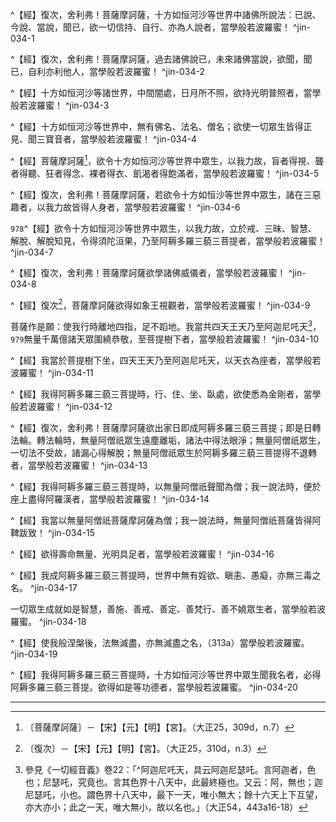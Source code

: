 ^【經】復次，舍利弗！菩薩摩訶薩，十方如恒河沙等世界中諸佛所說法：已說、今說、當說，聞已，欲一切信持、自行、亦為人說者，當學般若波羅蜜！ ^jin-034-1

^【經】復次，舍利弗！菩薩摩訶薩，過去諸佛說已，未來諸佛當說，欲聞，聞已，自利亦利他人，當學般若波羅蜜！ ^jin-034-2

^【經】十方如恒河沙等諸世界，中間闇處，日月所不照，欲持光明普照者，當學般若波羅蜜！ ^jin-034-3

^【經】十方如恒河沙等世界中，無有佛名、法名、僧名；欲使一切眾生皆得正見、聞三寶音者，當學般若波羅蜜！ ^jin-034-4

^【經】菩薩摩訶薩[^16]，欲令十方如恒河沙等世界中眾生，以我力故，盲者得視、聾者得聽、狂者得念、裸者得衣、飢渴者得飽滿者，當學般若波羅蜜！ ^jin-034-5

^【經】復次，舍利弗！菩薩摩訶薩，若欲令十方如恒沙等世界中眾生，諸在三惡趣者，以我力故皆得人身者，當學般若波羅蜜！ ^jin-034-6

`978`^【經】欲令十方如恒河沙等世界中眾生，以我力故，立於戒、三昧、智慧、解脫、解脫知見，令得須陀洹果，乃至阿耨多羅三藐三菩提者，當學般若波羅蜜！ ^jin-034-7

^【經】復次，舍利弗！菩薩摩訶薩欲學諸佛威儀者，當學般若波羅蜜！ ^jin-034-8

^【經】復次[^27]，菩薩摩訶薩欲得如象王視觀者，當學般若波羅蜜！ ^jin-034-9

菩薩作是願：使我行時離地四指，足不蹈地。我當共四天王天乃至阿迦尼吒天[^28]，`979`無量千萬億諸天眾圍繞恭敬，至菩提樹下者，當學般若波羅蜜！ ^jin-034-10

^【經】我當於菩提樹下坐，四天王天乃至阿迦尼吒天，以天衣為座者，當學般若波羅蜜！ ^jin-034-11

^【經】我得阿耨多羅三藐三菩提時，行、住、坐、臥處，欲使悉為金剛者，當學般若波羅蜜！ ^jin-034-12

^【經】復次，舍利弗！菩薩摩訶薩欲出家日即成阿耨多羅三藐三菩提；即是日轉法輪。轉法輪時，無量阿僧祇眾生遠塵離垢，諸法中得法眼淨；無量阿僧祇眾生，一切法不受故，諸漏心得解脫；無量阿僧祇眾生於阿耨多羅三藐三菩提得不退轉者，當學般若波羅蜜！ ^jin-034-13

^【經】我得阿耨多羅三藐三菩提時，以無量阿僧祇聲聞為僧；我一說法時，便於座上盡得阿羅漢者，當學般若波羅蜜！ ^jin-034-14

^【經】我當以無量阿僧祇菩薩摩訶薩為僧；我一說法時，無量阿僧祇菩薩皆得阿鞞跋致！ ^jin-034-15

^【經】欲得壽命無量、光明具足者，當學般若波羅蜜！ ^jin-034-16

^【經】我成阿耨多羅三藐三菩提時，世界中無有婬欲、瞋恚、愚癡，亦無三毒之名。 ^jin-034-17

一切眾生成就如是智慧，善施、善戒、善定、善梵行、善不嬈眾生者，當學般若波羅蜜。 ^jin-034-18

^【經】使我般涅槃後，法無滅盡，亦無滅盡之名，（313a）當學般若波羅蜜。 ^jin-034-19

^【經】我得阿耨多羅三藐三菩提時，十方如恒河沙等世界中眾生聞我名者，必得阿耨多羅三藐三菩提。欲得如是等功德者，當學般若波羅蜜。 ^jin-034-20

---

[^1]: 見一切佛世界義第五十一之餘卷三十四＝信持第四十二卷第三十四【宋】【宮】，＝信持卷第三十四【元】【明】，＝信持卷第三十八【石】。（大正25，308d，n.18）
[^2]: 參見《摩訶般若波羅蜜經》卷1〈1 序品〉：「^復次，舍利弗！欲聞十方諸佛所說法，聞已乃至阿耨多羅三藐三菩提不忘者，當學般若波羅蜜。」（大正8，220b20-22） 另參見《大智度論》卷33（大正25，306b5-18）。
[^3]: 參見《摩訶般若波羅蜜經》卷1〈1 序品〉：「^復次，舍利弗！菩薩摩訶薩欲聞十方諸佛所說十二部經------修多羅、祇夜、受記經、伽陀、憂陀那、因緣經、阿波陀那、如是語經、本生經、方廣經、未曾有經、論議經，諸聲聞等聞與不聞，盡欲誦受持者，當學般若波羅蜜。」（大正8，220b24-29） 另參見《大智度論》卷33（大正25，306c16-308b15）。
[^4]: 參見《大智度論》卷33（大正25，306c4-15）。
[^5]: 外道知未來：以慧力。（印順法師，《大智度論筆記》［A051］p.89）
[^6]: 陀羅尼，參見《大智度論》卷3（大正25，95b2-96b29，97c5-20）、卷28（大正25，268a2-b4）。
[^7]: 比（^ㄅㄧˇ）：3.類。（《漢語大詞典》（五），p.259）
[^8]: 一鬼口出臭虫，身有光明。（印順法師，《大智度論筆記》［G009］p.383）
[^9]: 諸天宮殿光明，因施淨不淨而異。（印順法師，《大智度論筆記》［G008］p.383）
[^10]: 嚮＝向【元】【明】。（大正25，309d，n.4） 戶嚮：《四分律行事鈔資持記》卷2：「戶嚮即門臼。」（大正40，303c9-10） 門臼：即門墩。（《漢語大詞典》（十二），p.7） 門墩：托住門扇轉軸的墩子。用木頭或石頭做成。大戶人家的石製門墩常常伸出門外，雕成獅子等各種形狀。（《漢語大詞典》（十二），p.16） 《四分律比丘含注戒本》卷1：「^若過七日，酥油塗戶嚮，蜜、石蜜與守園人。」（大正40，441b29-c1） 《四分律》卷53：「^譬如密屋，內外泥治，堅閉戶嚮，無有風塵，於內然燈。」（大正22，964c17-18） 《尊勝菩薩所問一切諸法入無量門陀羅尼經》卷1：「^猶多集諸法名之為舍。......如因有地墻壁梁柱椽梠門戶嚮牖名之為舍。」（大正21，848a21-22） 從以上資料看來，「戶嚮」有兩個意思，一是「門臼」，承戶軸的地方；另一是「門戶嚮牖」的縮寫，即門窗。
[^11]: 先＝生【元】【明】。（大正25，309d，n.5）
[^12]: 於無佛塔處，修立塔廟，得梵福德。（印順法師，《大智度論筆記》［G009］p.383）
[^13]: 參見Lamotte（1980, p.2310, n.1）：《增壹阿含經》卷21〈29 苦樂品〉： ^爾時，世尊告諸比丘：「今當說四梵之福。云何為四？若有信善男子、善女人，未曾起偷婆處，於中能起偷婆者，是謂初梵之福也。復次，信善男子、善女人，補治故寺者，是謂第二受梵之福也。復次，信善男子、善女人，和合聖眾者，是謂第三受梵之福。復次，若多薩阿竭初轉法輪時，諸天、世人勸請轉法輪，是謂第四受梵之福。是謂四受梵之福。」（大正2，656b1-9） 另參見《大毘婆沙論》卷82（大正27，425c13-21）；《俱舍論》卷18（大正29，97c18-22）。
[^14]: 到＝至【宋】【元】【明】【宮】【聖】。（大正25，309d，n.6）
[^15]: 參見《大智度論》卷21-22（大正25，219b2-225c13），另參見《大智度論》卷57（大正25，468a1-8）。
[^16]: 〔菩薩摩訶薩〕－【宋】【元】【明】【宮】。（大正25，309d，n.7）
[^17]: 參見《大智度論》卷8（大正25，118b18-120a29）。
[^18]: 二因緣生正見。（印順法師，《大智度論筆記》［G009］p.383） 參見《中阿含經》卷58（211經）《大拘絺羅經》（大正1，790c28-791a5），《長阿含經》卷8（9經）《眾集經》（大正1，50a2-3），《增壹阿含經》卷7〈15 有無品〉（大正2，578a4-9），《大智度論》卷4（大正25，93c23-94a7）。
[^19]: 一切有真實一切與名字一切，此處言名字一切，參見《大智度論》卷24（大正25，235b21-c2）、卷30（278b17-28）。
[^20]: 關於人間〔南閻浮提〕勝天之事，參見《起世經》卷8〔五事勝〕（大正1，348a6-b6）；《起世因本經》卷8〔五事勝〕（大正1，403a10-b10）；《大毘婆沙論》卷172〔三事勝〕（大正27，867c18-25）；印順法師，《佛法概論》，pp.55-56；印順法師，《成佛之道》（增注本），pp.47-49。
[^21]: 參見《摩訶般若波羅蜜經》卷1〈1 序品〉：「^復次，舍利弗！菩薩摩訶薩欲使十方各如恒河沙等國土中眾生，悉具於戒、三昧、智慧、解脫、解脫知見，令得須陀洹果、斯陀含果、阿那含果、阿羅漢果，乃至令得無餘涅槃，當學般若波羅蜜。」（大正8，220a5-9） 另參見《大智度論》卷32〈1 序品〉（大正25，300c20-24）。 五眾（五分法身），參見《大智度論》卷21（大正25，220a8-221b1）。 道果，參見《大智度論》卷32（大正25，300c20-301a18）。
[^22]: 二佛身之威儀。（印順法師，《大智度論筆記》［D032］p.282）
[^23]: 參見Lamotte（1980, p.2315, n.3）：《雜阿含經》卷4（101經）（大正2，28a20-b18）；《別譯雜阿含經》卷13（267經）（大正2，467a26-b26）；《增壹阿含經》卷31〈38 力品〉（大正2，717c18-718a12）；Aṅguttara（《增支部》）II, pp.37-39。
[^24]: 違＝言【宋】【元】【明】【宮】【聖乙】，〔違〕－【聖丙】。（大正25，310d，n.1）
[^25]: 渜＝軟【宋】【元】【明】【宮】。（大正25，310d，n.2）
[^26]: 參見《大智度論》卷29（大正25，274a6-26）、卷30（大正25，278a18-b5）。
[^27]: 〔復次〕－【宋】【元】【明】【宮】。（大正25，310d，n.3）
[^28]: 參見《一切經音義》卷22：「^阿迦尼吒天，具云阿迦尼瑟吒。言阿迦者，色也；尼瑟吒，究竟也。言其色界十八天中，此最終極也。又云：阿，無也；迦尼瑟吒，小也。謂色界十八天中，最下一天，唯小無大；餘十六天上下互望，亦大亦小；此之一天，唯大無小，故以名也。」（大正54，443a16-18）
[^29]: 搏（^ㄅㄛˊ）：1.捕捉。（《漢語大詞典》（六），p.795）
[^30]: 撮（^ㄘㄨㄛ）：1.用三指取物，抓取。（《漢語大詞典》（六），p.869）
[^31]: 頂＝頭【元】【明】。（大正25，310d，n.8）
[^32]: 《大智度論》卷4釋三十二相時提到：「^二十二者、四十齒相，不多不少。餘人三十二齒，身三百餘骨，頭骨有九；菩薩四十齒，頭有一骨。菩薩齒骨多頭骨少；餘人齒骨少頭骨多。以是故異於餘人身。」（大正25，90c18-22）
[^33]: 參見Lamotte（1980, p.1634, n.1）：《大莊嚴論經》卷7（大正4，293c3-297a25）；《賢愚經》卷6（大正4，397a24-398a12）；《出曜經》卷19（大正4，710a1-c1）；《根本說一切有部毘奈耶》卷42（大正23，858a28-b1）。 化除糞人尼陀。（印順法師，《大智度論筆記》［G002］p.378） 另參見《大智度論》卷26（大正25，248a6-13）。
[^34]: 王＋（天）【宋】【元】【明】【宮】。（大正25，310d，n.15）
[^35]: （1）降魔：菩提樹下降二種魔。（印順法師，《大智度論筆記》［C002］p.183） （2）破二種魔。（印順法師，《大智度論筆記》［J040］p.528）
[^36]: 淳（^ㄔㄨㄣˊ）：1.深厚，濃厚。（《漢語大詞典》（五），p.1407）
[^37]: 惛（^ㄏㄨㄣ）：1.神志不清，迷迷糊糊。（《漢語大詞典》（七），p.601）
[^38]: 現＝見【元】【明】。（大正25，310d，n.20）
[^39]: 天＋（侍）【宋】【元】【明】【宮】【聖乙】【聖丙】，（待）【石】。（大正25，310d，n.21）
[^40]: 參見Lamotte（1980, p.2321-2322, n.1）：《修行本起經》卷下（大正3，470a28-b2）；《普曜經》卷5（大正3，514c13-20）；《方廣大莊嚴經》卷8（大正，587a20-b4）；《過去現在因果經》卷3（大正3，639c4-11）；《佛本行集經》卷26（大正3，773a7-20）；《眾許摩訶帝經》卷6（大正3，950a15-21）；《佛本行經》卷3（大正4，75c24-76a9）；《出曜經》卷7（大正4，644c11-14）；《根本說一切有部毘奈耶破僧事》卷5（大正24，122c25-28）；《彌沙塞部和醯五分律》卷15（大正22，102c14-21）；《四分律》卷31（大正22，781a14-23）。
[^41]: （1）《一切經音義》卷4：「^綩綖（上，鴛遠反；下，餘㫋反。經言綩綖者，即妙綺錦筵繡褥舞筵地衣之類也）。」（大正54，332a1） （2）《一切經音義》卷27：「^綩綖（上，《字林》：一遠反。有作蜿蠕二形，非也。下，《三蒼》：以旃反。案：諸書綩綖，紘冠也。綖，冠上覆也。《玉篇》：冠前後而垂者，不可車上重敷冠覆。今理應作婉美之婉、席蓐之筵，文蓐華氈之類，綺麗席也）。」（大正54，486a18-19）
[^42]: 銖（^ㄓㄨ）：1.古代衡制中的重量單位。為一兩的二十四分之一。《孫子‧形》："故勝兵若以鎰稱銖，敗兵若以銖稱鎰。"（《漢語大詞典》（十一），p.1263）
[^43]: 率＋（陀）【宋】【元】【明】【宮】【聖乙】【聖丙】。（大正25，310d，n.22）
[^44]: ┌一、共聲聞菩薩合說 二種般若 ┴二、但與法身菩薩說 （印順法師，《大智度論筆記》〔B001〕p.103）
[^45]: 入實相：菩薩欲成佛時，實相智慧身。（印順法師，《大智度論筆記》［A042］p.80）
[^46]: 參見《大智度論》卷24（大正25，235b13-18）。
[^47]: 加＝跏【明】。（大正25，311d，n.2）
[^48]: （1）大通慧佛，十劫坐道場。（印順法師，《大智度論筆記》［G009］p.383） （2）參見《妙法蓮華經》卷3（大正9，22b19-c3）；《正法華經》卷4（大正9，89a2-14）。
[^49]: 參見《大智度論》卷7（大正25，109b22-c4）。
[^50]: （1）然燈佛成佛已，十二年不說法。（印順法師，《大智度論筆記》［G009］p.383） （2）參見Lamotte（1980, p.2327, n.2）：《大毘婆沙論》卷98（大正27，506a24-27）、卷183（大正27，916b19-20）。
[^51]: （1）須扇多佛不說法，留化佛一劫度眾生。（印順法師，《大智度論筆記》〔H022〕p.415） （2）參見Lamotte（1980, p.2327, n.3）：《摩訶般若波羅蜜經》卷21（大正8，374c25-29）、卷23（大正8，390c4-6）。
[^52]: （1）釋尊不說法，五十七日。（印順法師，《大智度論筆記》［C018］p.217） （2）釋尊寂不說法，待勸方說。（印順法師，《大智度論筆記》［I028］p.438） （3）參見《大智度論》卷7（大正25，109b27-c1）；《大毘婆沙論》卷182（大正27，914a13-15）；法寶撰《俱舍論疏》卷1（大正41，455b2-9）。
[^53]: （1）參見《雜阿含經》卷15（379經）（大正2，103c13-104a29）。 （2）《大毘婆沙論》卷66：「^遠塵離垢，於諸法中生淨法眼者，說前三果。謂諸具縛及離欲界五品染已，入正性離生，生淨法眼，得預流果。若離欲界六、七、八品染已，入正性離生，生淨法眼，得一來果。若離欲界乃至無所有處染已，入正性離生，生淨法眼，得不還果。」（大正27，343c8-14） （3）《大毘婆沙論》卷182： 如契經說：「^佛說此法門時，具壽憍陣那及八萬諸天遠塵離垢，於諸法中生淨法眼。」此中，「遠塵」者，謂遠隨眠；「離垢」者，謂離纏垢；「於諸法中」者，謂於四聖諦中；「生淨法眼」者，謂見四聖諦淨法眼生。（大正27，913b5-9） （4）另參見《瑜伽師地論》卷83（大正30，763c11-764a1）。
[^54]: （1）《薩婆多毘尼毘婆沙》卷1：「^一切諸佛有三事等：一者、行等，二者、法身等，三、度眾生等。一切諸佛盡三阿僧祇劫修菩薩行；盡具五分法身、十力、四無所畏、十八不共法；盡度無數阿僧祇眾生入於泥洹。」（大正23，510a1-5） （2）《俱舍論》卷27：「^諸佛相望法皆等不？頌曰：由資糧、法身、利他佛相似；壽、種、姓、量等，諸佛有差別。論曰：由三事故諸佛皆等：一、由資糧等圓滿故，二、由法身等成辦故，三、由利他等究竟故。由壽、種、姓、身量等殊，諸佛相望容有差別：壽異，謂佛壽有短長；種異，謂佛生剎帝利、婆羅門種；姓異，謂佛姓喬答摩、迦葉波等；量異，謂佛身有小大。『等』言顯諸佛法住久近等如是有異，由出世時所化有情機宜別故。」（大正29，141a28-b10） （3）《瑜伽師地論》卷38：「^一切如來一切功德平等平等、無有差別；唯除四法：一者、壽量，二者、名號，三者、族姓，四者、身相。一切如來於此四法有增減相，非餘功德。」（大正30，500a20-23）
[^55]: 一佛作無量阿僧祇身度眾生。（印順法師，《大智度論筆記》［C020］p.219）
[^56]: 參見《大智度論》卷32（大正25，302b15-16）、卷33（大正25，306b29-c3）。
[^57]: 佛佛平等：神力功德平等無量。（印順法師，《大智度論筆記》［C021］p.222）
[^58]: 參見Lamotte（1980, p.2331, n.3）：《根本說一切有部毘奈耶出家事》卷2（大正23，1028a11-23）。
[^59]: 參見Lamotte（1980, p.2332, n.1）：《雜阿含經》卷41（1144經）（大正2，303c1-2）；《別譯雜阿含經》卷6（119經）（大正2，418c14-15）。
[^60]: 無菩薩僧，菩薩入聲聞眾中坐。（印順法師，《大智度論筆記》［D027］p.277）
[^61]: 極樂世界，菩薩僧多，聲聞僧少。（印順法師，《大智度論筆記》［C016］p.211）
[^62]: 迦羅鳩飱陀佛，拘樓餐陀佛。（印順法師，《大智度論筆記》［I065］p.463）
[^63]: 參見Lamotte（1980, p.2336, n.1）：《長阿含經》卷1（1經）《大本經》（大正1，2a4-8），《七佛經》（大正1，150b26-c12），《七佛父母姓字經》（大正1，159c11-15）。
[^64]: 參見Lamotte（1980, p.2336, n.2）：《中阿含經》卷13（66經）《說本經》（大正1，510b24-29）。
[^65]: ┌真實─無量顯現 ┐ ┌救無量眾生故 佛壽 ┤ ├應無量 ┤持不殺生戒故 └隱藏─為眾生故 ┘ │有實相智慧故 └般若和合戒等功德故。 （印順法師，《大智度論筆記》〔F024〕p.356）
[^66]: 顯密二法。（印順法師，《大智度論筆記》［D008］p.497）
[^67]: 參見Lamotte（1980, p.2336, n.4）：《雜阿含經》卷44（1195經）（大正2，324b3-c16）；《別譯雜阿含經》卷6（108經）（大正2，412b7-c18）；Saṃyutta（《相應部》）I, pp.142-144。
[^68]: ┌出惡世似短───────┐ ┌生惡世故 ┴生淨土即長 │ 遣佛壽可短之疑 ┴神通力能速度故──一日亦可何假百歲┴如日影水，隨水大小 （印順法師，《大智度論筆記》〔F024〕p.356）
[^69]: 裁（^ㄘㄞˊ）：21.通" 纔 "。僅僅。（《漢語大詞典》（九），p.62）
[^70]: 〔化〕－【宋】【元】【明】【宮】【聖乙】【石】。（大正25，312d，n.4）
[^71]: 嚴＋（三昧）【明】。（大正25，312d，n.5）
[^72]: 〔千〕－【元】【明】。（大正25，312d，n.6）
[^73]: 參見《佛說首楞嚴三昧經》卷下（大正15，644c16-645a13），《大智度論》卷26（大正25，249c11-13）。
[^74]: 人＝久【宋】【元】【明】【聖乙】【石】。（大正25，312d，n.7）
[^75]: （1）一日亦可，何假百歲。（印順法師，《大智度論筆記》［F024］p.356） （2）參見《大智度論》卷9（大正25，124b14-125a5），《大智度論》（卷21，220b5-25）。
[^76]: （無量）＋光【宋】【元】【明】【宮】。（大正25，312d，n.9）
[^77]: 佛為何常光一丈，參見《大智度論》卷8（大正25，114c20-115a3）。
[^78]: 貪欲、瞋恚、愚癡是三不善根，欲界繫不善。（印順法師，《大智度論筆記》［D002］p.241）
[^79]: 染愛、無明，通三界。（印順法師，《大智度論筆記》［D002］p.241）
[^80]: （離）＋欲【宋】【元】【明】【宮】【聖乙】【石】。（大正25，312d，n.13）
[^81]: 有淨土，純不退菩薩。（印順法師，《大智度論筆記》［C018］p.217）
[^82]: 參見Lamotte（1980, p.2344，n.4）：《雜阿含經》卷14（346經）： ^世尊告諸比丘：「有三法，世間所不愛、不念、不可意。何等為三？謂老，病，死。世間若無此三法，不可愛、不可念、不可意者，如來、應、等正覺不出於世間，世間亦不知有如來、應、等正覺知見，說正法律。以世間有老，病，死三法，不可愛、不可念、不可意故，是故如來、應、等正覺出於世間，世間知有如來、應、等正覺所知所見，說正法律。以三法不斷故，不堪能離老，病，死。何等為三？謂貪，恚，癡。」（大正2，95c18-26） 另參見《雜阿含經》卷28（760經）（大正2，199c27-200a13）；《大智度論》卷4（大正25，93b29-c2）、卷9（大正25，126a3-4）。
[^83]: 三毒實相即是涅槃，參見《維摩詰所說經》卷中（大正14，549a28-b15）；《思益梵天所問經》卷2（大正15，40c25-41a11）；《諸法無行經》卷下（大正15，759c13-14，760a12-14）；《大智度論》卷80（大正25，622a17-26）。
[^84]: 世間正見，參見《雜阿含經》卷28（785經）（大正2，203a20-26）；《阿那律八念經》（大正1，836b21-27）；印順法師，《成佛之道》（增注本），pp.66-78。
[^85]: 三毒有二種。（印順法師，《大智度論筆記》［J041］p.528）
[^86]: 參見《大智度論》卷8（大正25，120b1-121b12）。
[^87]: 王＝主【宋】【元】【明】【宮】＊【聖乙】【石】。（大正25，313d，n.1）
[^88]: 參見《大智度論》卷99〈89 曇無竭品〉：「^佛身亦爾，從初發心所種善根功德，皆是佛身相好因緣；佛身亦不自在，皆屬本因緣業果報故生；是因緣雖久住，性是有為法故，必歸無常，散壞則無身。譬如善射之人，仰射虛空，箭去雖遠，必當墮地；諸佛身亦如是，雖相好光明，福德成就，名稱無量，度人無限，亦歸磨滅。」（大正25，747b21-28）
[^89]: 參見《大智度論》卷7（大正25，108c1-3）、卷20（210b14-19）、卷30（277b24-278c16；284b20-c28）、卷34（309b19-c11）。
[^90]: 因緣合和生，云何常住而不滅。（印順法師，《大智度論筆記》［C026］p.228）
[^91]: 實法相：不生不滅，不斷不常，不一不異，不來不出，不受不動，不著不依，無所有如涅槃相。（印順法師，《大智度論筆記》［C003］p.185）
[^92]: 參見《大智度論》卷20（大正25，210c11-211a11）、卷99（大正25，747b13-28）。
[^93]: ┌約法性生身佛說 │約聞名得道之眾生說 聞佛名得度 ┤約聞名漸次得道說 │約福熟結薄應得度者說 └約佛威力說 （印順法師，《大智度論筆記》〔F024〕p.356-357）
[^94]: 參見《大智度論》卷1（大正25，63b18-19）、卷11（143c27-144a2）、卷13（157b3-158a12）、卷14（164c1-165a11）。
[^95]: 參見《大智度論》卷3（大正25，77b22-c3）、卷10（大正25，131c5-8）、卷29（大正25，274a6-26）、卷30（大正25，278a18-b5）。
[^96]: 佛身：法性生身佛，隨眾生優劣現化佛，聞名得度，隨緣或墮。（印順法師，《大智度論筆記》［C002］p.182）
[^97]: 濟：10.成功，成就；12.充足，齊全。（《漢語大詞典》（六），p.190）
[^98]: 希：3.少，罕有。（《漢語大詞典》（三），p.694）
[^99]: （1）《大智度論疏》卷15：「^如喜見藥者，即是阿伽陀藥也。」（卍新續藏46，840c24） （2）阿伽陀藥，參見《一切經音義》卷26：「^阿伽陀藥（此云無病，或云不死藥。有翻為普除去，謂眾病悉除去也）。」（大正54，472b5）
[^100]: （1）念觀世音悉脫危難。（印順法師，《大智度論筆記》〔G009〕p.383） （2）參見Lamotte（1980, p.2355, n.2）：《妙法蓮華經》卷7（大正9，56c3-57a11）；《正法華經》卷10（大正9，128c22-129b14）。
[^101]: 《大智度論疏》卷15：「^又今佛但說清淨涅槃已下，明如來但說涅槃法度眾生故，得度者少，人猶被譏謗言佛誘誑眾生，若以種種世法度眾生者，彌加起惡，是故佛不與一切人得世間小小諸樂願。故此經教量言：教化令一切三千大千世界眾生皆得人天樂者，不如教化一人得須陀洹；令一切如上眾生得四果者，不如令一人發菩提心；令如上眾生發心者，不如教一人相應實相波若一句。當知波若功高，出世間法勝故。佛唯化眾生，令出世間，所以引提婆達來，證佛唯以涅槃教化眾生，尚被謗義；又證令眾生得世間樂無益等義也。」（卍新續藏46，841a14-23）
[^102]: 《大智度論疏》卷15：「^此人具三十相，唯無白豪相與千輻輪相耳。」（卍新續藏46，841a24）
[^103]: 爍（^ㄕㄨㄛˋ）：4.熱，烤。（《漢語大詞典》（七），p.312）
[^104]: （1）提婆達烙足作千輻相。（印順法師，《大智度論筆記》〔G010〕p.384） （2）類似的記載，參見《根本說一切有部毘奈耶破僧事》卷18（大正24，191c20-192a14）；《阿毘曇毘婆沙論》卷43（大正28，323c17-27）；《大毘婆沙論》卷83（大正27，430b5-13）；印順法師，《華雨集》（三）〈論提婆達多之「破僧」〉，pp.32-35。
[^105]: 云何有得度、有不得度之別，參見《大智度論》卷4（大正25，93c11-94a7）、卷7（大正25，114b11-19）、卷8（大正25，116b11-c6，117b29-c17，118b10-120a29）、卷30（大正25，278a8-279b1，284b26-c28）、卷34（大正25，310a23-b1）。
[^106]: （1）眾生得度因緣不同，得道種種不同。（印順法師，《大智度論筆記》［C019］p.219） （2）參見《大智度論》卷7（大正25，114b11-19）。
[^107]: 以＋（聞）【石】。（大正25，313d，n.17）
[^108]: （1）須達長者聞佛名得度。（印順法師，《大智度論筆記》［G010］p.384） （2）參見Lamotte（1980, p.2360, n.1）：Saṃyutta（《相應部》）I, pp.210-212；《雜阿含經》卷22（592經）（大正2，157b18-158b23）；《別譯雜阿含經》卷9（186經）（大正2，440b2-441a26）；Vinaya, II, pp.151-157；《五分律》卷25（大正22，166c9-167b4）；《四分律》卷50（大正22，938b20-939a19）；《十誦律》卷34（大正23，243c20-244b15）。
[^109]: （1）貰夷羅聞佛名而漸得度。（印順法師，《大智度論筆記》［G010］p.384） （2）參見Lamotte（1980, p.2360, n.2）：Majjhima（《中部》）II, p.146；《增壹阿含經》卷46〈49 放牛品〉（大正2，798a25-799c16）。
[^110]: 聞＝間【元】【明】【聖乙】【石】。（大正25，313d，n.19） 《大正藏》原作「聞」，今依【元】【明】【聖乙】【石】作「間」。
[^111]: 修慈心時即修七覺意。（印順法師，《大智度論筆記》［G010］p.384） 參見《雜阿含經》卷27（744經）（大正2，197c16-21）。
[^112]: 癰（^ㄩㄥ）：1.腫瘍。一種皮膚和皮下組織化膿性的炎症。（《漢語大詞典》（八），p.370）
[^113]: 人無＝無人【宋】【元】【明】【宮】【聖乙】【石】。（大正25，314d，n.1）
[^114]: 《大正藏》原作「隨」，今依《高麗藏》作「墮」（第14冊，730b2）。
[^115]: 佛身：佛身放無量光，光光有華，華華有佛，佛佛說法以度眾生。 （印順法師，《大智度論筆記》［D032］p.282）
[^116]: 光＋（品）【明】【聖乙】【石】。（大正25，314d，n.3）。
[^117]: 參見《摩訶般若波羅蜜經》卷1〈1 序品〉（大正8，217b10-c5）。
[^118]: 參見《摩訶般若波羅蜜經》卷1〈1 序品〉（大正8，220c7-10）；《大智度論》卷34（大正25，309a23-b3）。
[^119]: 參見《摩訶般若波羅蜜經》卷27〈88 常啼品〉（大正8，416a24-417c11）。
[^120]: 中＋（聞）【宋】【元】【明】【宮】。（大正25，314d，n.7）
[^121]: 故＝或【明】【聖乙】【石】。（大正25，314d，n.8）
[^122]: 獨嘆般若：此經是般若經故，般若是佛母故，離般若不成波羅蜜故，以無礙慧起方便力故，五度如盲等故。（印順法師，《大智度論筆記》［D005］p.246）
[^123]: 參見《摩訶般若波羅蜜經》卷11〈40 照明品〉（大正8，302b24-c15）、卷21〈69 方便品〉（大正8，368c22-369c25）；《大智度論》卷29（大正25，272b24-273a9）、卷46（大正25，394b4-27）。
[^124]: 無礙智慧（般若），參見《大智度論》卷27（大正25，259c29-260a5）、卷39（大正25，346b28-c7）、卷41（大正25，360a23-b7）、卷48（大正25，409b11-12）、卷51（大正25，425a24-25）、卷81（大正25，632b6-9）。
[^125]: 參見《大智度論》卷29（大正25，272c26-273a1）。
[^126]: 參見《大智度論》卷29（大正25，273a1-5）。
[^127]: 坏（^ㄆㄧ）：沒有燒過的磚瓦陶器。《說文‧土部》：「坏，瓦未燒。」（《漢語大字典》（一），p.421）
[^128]: 參見《摩訶般若波羅蜜經》卷15〈51 譬喻品〉（大正8，330a1-20），《大智度論》卷41（大正25，362a16-19）。《大智度論》卷71〈51 譬喻品〉（大正25，555c2-21，556b16-18）。